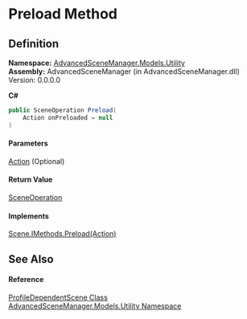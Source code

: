 # Preload Method

## Definition

**Namespace:** [AdvancedSceneManager.Models.Utility](N_AdvancedSceneManager_Models_Utility.md)\
**Assembly:** AdvancedSceneManager (in AdvancedSceneManager.dll) Version: 0.0.0.0

**C#**

```c#
public SceneOperation Preload(
	Action onPreloaded = null
)
```

#### Parameters

&#x20; [Action](https://learn.microsoft.com/dotnet/api/system.action)  (Optional)&#x20;

#### Return Value

[SceneOperation](T_AdvancedSceneManager_Core_SceneOperation.md)

#### Implements

[Scene.IMethods.Preload(Action)](M_AdvancedSceneManager_Models_Scene_IMethods_Preload.md)

## See Also

#### Reference

[ProfileDependentScene Class](T_AdvancedSceneManager_Models_Utility_ProfileDependentScene.md)\
[AdvancedSceneManager.Models.Utility Namespace](N_AdvancedSceneManager_Models_Utility.md)
